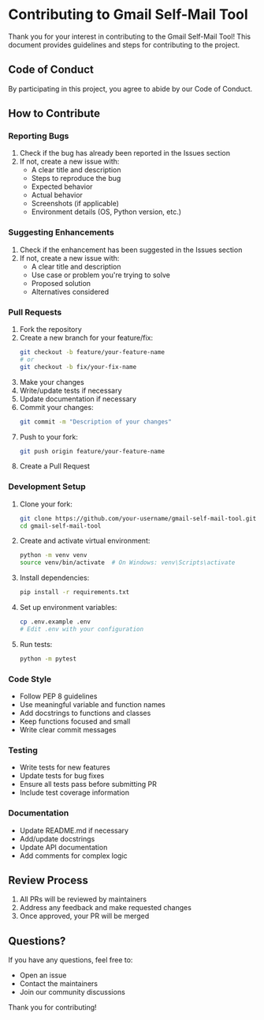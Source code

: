 # Contributing to Gmail Self-Mail Tool

Thank you for your interest in contributing to the Gmail Self-Mail Tool! This document provides guidelines and steps for contributing to the project.

## Code of Conduct

By participating in this project, you agree to abide by our Code of Conduct.

## How to Contribute

### Reporting Bugs

1. Check if the bug has already been reported in the Issues section
2. If not, create a new issue with:
   - A clear title and description
   - Steps to reproduce the bug
   - Expected behavior
   - Actual behavior
   - Screenshots (if applicable)
   - Environment details (OS, Python version, etc.)

### Suggesting Enhancements

1. Check if the enhancement has been suggested in the Issues section
2. If not, create a new issue with:
   - A clear title and description
   - Use case or problem you're trying to solve
   - Proposed solution
   - Alternatives considered

### Pull Requests

1. Fork the repository
2. Create a new branch for your feature/fix:
   ```bash
   git checkout -b feature/your-feature-name
   # or
   git checkout -b fix/your-fix-name
   ```
3. Make your changes
4. Write/update tests if necessary
5. Update documentation if necessary
6. Commit your changes:
   ```bash
   git commit -m "Description of your changes"
   ```
7. Push to your fork:
   ```bash
   git push origin feature/your-feature-name
   ```
8. Create a Pull Request

### Development Setup

1. Clone your fork:
   ```bash
   git clone https://github.com/your-username/gmail-self-mail-tool.git
   cd gmail-self-mail-tool
   ```

2. Create and activate virtual environment:
   ```bash
   python -m venv venv
   source venv/bin/activate  # On Windows: venv\Scripts\activate
   ```

3. Install dependencies:
   ```bash
   pip install -r requirements.txt
   ```

4. Set up environment variables:
   ```bash
   cp .env.example .env
   # Edit .env with your configuration
   ```

5. Run tests:
   ```bash
   python -m pytest
   ```

### Code Style

- Follow PEP 8 guidelines
- Use meaningful variable and function names
- Add docstrings to functions and classes
- Keep functions focused and small
- Write clear commit messages

### Testing

- Write tests for new features
- Update tests for bug fixes
- Ensure all tests pass before submitting PR
- Include test coverage information

### Documentation

- Update README.md if necessary
- Add/update docstrings
- Update API documentation
- Add comments for complex logic

## Review Process

1. All PRs will be reviewed by maintainers
2. Address any feedback and make requested changes
3. Once approved, your PR will be merged

## Questions?

If you have any questions, feel free to:
- Open an issue
- Contact the maintainers
- Join our community discussions

Thank you for contributing! 
